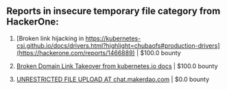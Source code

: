 ## Reports in insecure temporary file category from HackerOne:

1. [Broken link hijacking in https://kubernetes-csi.github.io/docs/drivers.html?highlight=chubaofs#production-drivers](https://hackerone.com/reports/1466889) | $100.0 bounty

2. [Broken Domain Link Takeover from kubernetes.io docs](https://hackerone.com/reports/1434179) | $100.0 bounty

3. [UNRESTRICTED FILE UPLOAD AT chat.makerdao.com](https://hackerone.com/reports/692360) | $0.0 bounty

